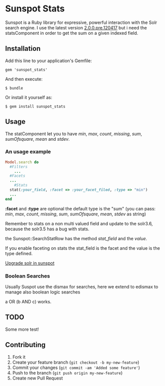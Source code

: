 # Sunspot Stats

Sunspot is a Ruby library for expressive, powerful interaction with the Solr search engine. I use the latest version [2.0.0.pre.120417](https://rubygems.org/gems/sunspot/versions/2.0.0.pre.120417) but i need the statsComponent in order to get the sum on a given indexed field. 

## Installation

Add this line to your application's Gemfile:

    gem 'sunspot_stats'

And then execute:

    $ bundle

Or install it yourself as:

    $ gem install sunspot_stats

## Usage

The statComponent let you to have *min*, *max*, *count*, *missing*, *sum*, *sumOfsquare*, *mean* and *stdev*.

### An usage example

```ruby
Model.search do
  #Filters
	...
  #Facets
  ...
	#Stats
  stat(:your_field, :facet => :your_facet_filed, :type => "min")  
  ...
end
```

**:facet** and **:type** are optional the default type is the "sum" (you can pass: *min*, *max*, *count*, *missing*, *sum*, *sumOfsquare*, *mean*, *stdev* as string)

Remember to stats on a non multi valued field and update to the solr3.6, because the solr3.5 has a bug with stats.

the Sunspot::SearchStatRow has the method *stat_field* and the *value*. 

If you enable faceting on stats the stat_field is the facet and the value is the type defined.

[Upgrade solr in sunspot](https://github.com/sunspot/sunspot/wiki/Upgrading-sunspot_solr-Solr-Instance) 

### Boolean Searches

Usually Suspot use the dismax for searches, here we extend to edismax to manage also boolean logic searches

a OR (b AND c) works.

## TODO

Some more test!


## Contributing

1. Fork it
2. Create your feature branch (`git checkout -b my-new-feature`)
3. Commit your changes (`git commit -am 'Added some feature'`)
4. Push to the branch (`git push origin my-new-feature`)
5. Create new Pull Request
